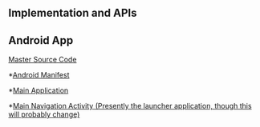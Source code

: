 ## Implementation and APIs

## Android App

[Master Source Code](https://github.com/dannyseymour/TabBootcampRealFinal)

*[Android Manifest](https://github.com/dannyseymour/TabBootcampRealFinal/blob/master/app/src/main/AndroidManifest.xml)   

*[Main Application](https://github.com/dannyseymour/TabBootcampRealFinal/blob/master/app/src/main/java/io/discordia/tab/TabApplication.java)  
 
*[Main Navigation Activity (Presently the launcher application, though this will probably change)](https://github.com/dannyseymour/TabBootcampRealFinal/blob/master/app/src/main/java/io/discordia/tab/viewmodel/NavigationActivity.java)
